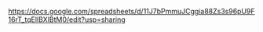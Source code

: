 https://docs.google.com/spreadsheets/d/11J7bPmmuJCggia88Zs3s96pU9F16rT_tqEllBXlBtM0/edit?usp=sharing